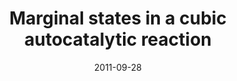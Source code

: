 ---
title: "Marginal states in a cubic autocatalytic reaction"
collection: publications
category: manuscripts
permalink: /publication/paper-number-16
# excerpt: ''
date: 2011-09-28
venue: 'The Journal of chemical physics'
paperurl: 'https://pubs.aip.org/aip/jcp/article/135/12/124104/190614'
citation: 'Das, D., Ghosh, P. and Ray, D.S., 2011. Marginal states in a cubic autocatalytic reaction. <i>The Journal of chemical physics<i/>, 135(12).'
image: '/images/resized/jcp1.png'
doi: '10.1063/1.3640012'
---